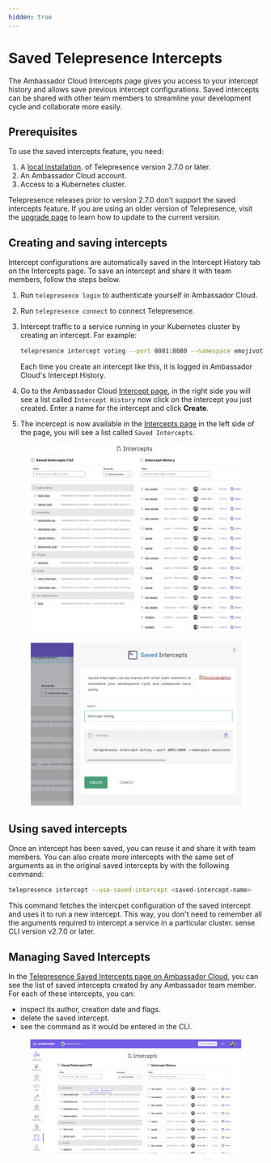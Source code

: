 ```yaml
---
hidden: true
---
```


# Saved Telepresence Intercepts

The Ambassador Cloud Intercepts page gives you access to your intercept history and allows save previous intercept configurations. Saved intercepts can be shared with other team members to streamline your development cycle and collaborate more easily.

## Prerequisites

To use the saved intercepts feature, you need:

1. A [local installation](install-telepresence/install.md). of Telepresence version 2.7.0 or later.
2. An Ambassador Cloud account.
3. Access to a Kubernetes cluster.

Telepresence releases prior to version 2.7.0 don’t support the saved intercepts feature. If you are using an older version of Telepresence, visit the [upgrade page](upgrade-process.md) to learn how to update to the current version.

## Creating and saving intercepts

Intercept configurations are automatically saved in the Intercept History tab on the Intercepts page. To save an intercept and share it with team members, follow the steps below.

1. Run `telepresence login` to authenticate yourself in Ambassador Cloud.
2. Run `telepresence connect` to connect Telepresence.
3.  Intercept traffic to a service running in your Kubernetes cluster by creating an intercept. For example:

    ```bash
    telepresence intercept voting --port 8081:8080 --namespace emojivoto --http-header my-id=test-user-1
    ```

    Each time you create an intercept like this, it is logged in Ambassador Cloud's Intercept History.
4. Go to the Ambassador Cloud [Intercept page](https://app.getambassador.io/cloud/saved-intercepts), in the right side you will see a list called `Intercept History` now click on the intercept you just created. Enter a name for the intercept and click **Create**.
5. The incercept is now available in the [Intercepts page](https://app.getambassador.io/cloud/saved-intercepts) in the left side of the page, you will see a list called `Saved Intercepts`.

<figure><img src=".gitbook/assets/00 tp 36.png" alt=""><figcaption></figcaption></figure>

<figure><img src=".gitbook/assets/00 tp 37.png" alt=""><figcaption></figcaption></figure>

## Using saved intercepts

Once an intercept has been saved, you can reuse it and share it with team members. You can also create more intercepts with the same set of arguments as in the original saved intercepts by with the following command:

```bash
telepresence intercept --use-saved-intercept <saved-intercept-name>
```

This command fetches the intercpet configuration of the saved intercept and uses it to run a new intercept. This way, you don't need to remember all the arguments required to intercept a service in a particular cluster. sense CLI version v2.7.0 or later.

## Managing Saved Intercepts

In the [Telepresence Saved Intercepts page on Ambassador Cloud](https://app.getambassador.io/cloud/saved-intercepts), you can see the list of saved intercepts created by any Ambassador team member. For each of these intercepts, you can:

* inspect its author, creation date and flags.
* delete the saved intercept.
* see the command as it would be entered in the CLI.

<figure><img src=".gitbook/assets/00 tp 35.png" alt=""><figcaption></figcaption></figure>
